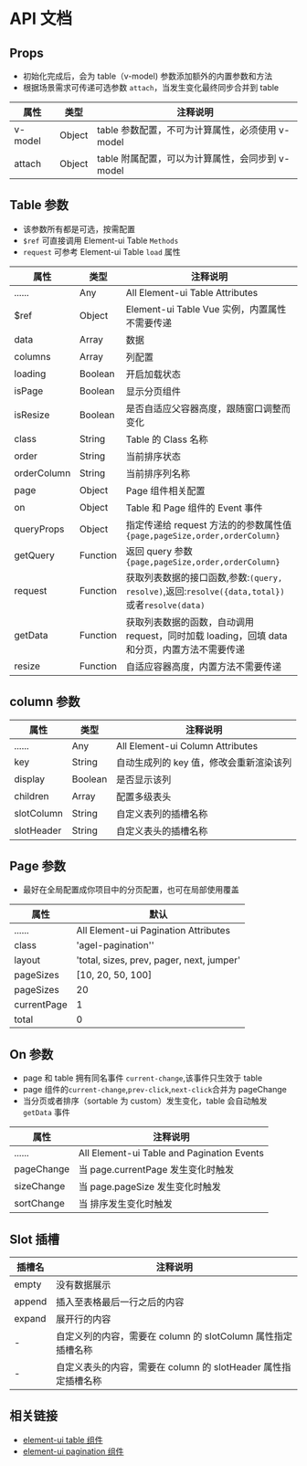 # API 文档

## Props

- 初始化完成后，会为 table（v-model) 参数添加额外的内置参数和方法
- 根据场景需求可传递可选参数 `attach`，当发生变化最终同步合并到 table

| 属性    | 类型   | 注释说明                                         |
| ------- | ------ | ------------------------------------------------ |
| v-model | Object | table 参数配置，不可为计算属性，必须使用 v-model |
| attach  | Object | table 附属配置，可以为计算属性，会同步到 v-model |

## Table 参数

- 该参数所有都是可选，按需配置
- `$ref` 可直接调用 Element-ui Table `Methods`
- `request` 可参考 Element-ui Table `load` 属性

| 属性        | 类型     | 注释说明                                                                                       |
| ----------- | -------- | ---------------------------------------------------------------------------------------------- |
| ......      | Any      | All Element-ui Table Attributes                                                                |
| \$ref       | Object   | Element-ui Table Vue 实例，内置属性不需要传递                                                  |
| data        | Array    | 数据                                                                                           |
| columns     | Array    | 列配置                                                                                         |
| loading     | Boolean  | 开启加载状态                                                                                   |
| isPage      | Boolean  | 显示分页组件                                                                                   |
| isResize    | Boolean  | 是否自适应父容器高度，跟随窗口调整而变化                                                       |
| class       | String   | Table 的 Class 名称                                                                            |
| order       | String   | 当前排序状态                                                                                   |
| orderColumn | String   | 当前排序列名称                                                                                 |
| page        | Object   | Page 组件相关配置                                                                              |
| on          | Object   | Table 和 Page 组件的 Event 事件                                                                |
| queryProps  | Object   | 指定传递给 request 方法的的参数属性值 `{page,pageSize,order,orderColumn}`                      |
| getQuery    | Function | 返回 query 参数 `{page,pageSize,order,orderColumn}`                                            |
| request     | Function | 获取列表数据的接口函数,参数:`(query, resolve)`,返回:`resolve({data,total})`或者`resolve(data)` |
| getData     | Function | 获取列表数据的函数，自动调用 request，同时加载 loading，回填 data 和分页，内置方法不需要传递   |
| resize      | Function | 自适应容器高度，内置方法不需要传递                                                             |

## column 参数

| 属性       | 类型    | 注释说明                                |
| ---------- | ------- | --------------------------------------- |
| ......     | Any     | All Element-ui Column Attributes        |
| key        | String  | 自动生成列的 key 值，修改会重新渲染该列 |
| display    | Boolean | 是否显示该列                            |
| children   | Array   | 配置多级表头                            |
| slotColumn | String  | 自定义表列的插槽名称                    |
| slotHeader | String  | 自定义表头的插槽名称                    |

## Page 参数

- 最好在全局配置成你项目中的分页配置，也可在局部使用覆盖

| 属性        | 默认                                      |
| ----------- | ----------------------------------------- |
| ......      | All Element-ui Pagination Attributes      |
| class       | 'agel-pagination''                        |
| layout      | 'total, sizes, prev, pager, next, jumper' |
| pageSizes   | [10, 20, 50, 100]                         |
| pageSizes   | 20                                        |
| currentPage | 1                                         |
| total       | 0                                         |

## On 参数

- page 和 table 拥有同名事件 `current-change`,该事件只生效于 table
- page 组件的`current-change`,`prev-click`,`next-click`合并为 pageChange
- 当分页或者排序（sortable 为 custom）发生变化，table 会自动触发 `getData` 事件

| 属性       | 注释说明                                   |
| ---------- | ------------------------------------------ |
| ......     | All Element-ui Table and Pagination Events |
| pageChange | 当 page.currentPage 发生变化时触发         |
| sizeChange | 当 page.pageSize 发生变化时触发            |
| sortChange | 当 排序发生变化时触发                      |

## Slot 插槽

| 插槽名 | 注释说明                                                       |
| ------ | -------------------------------------------------------------- |
| empty  | 没有数据展示                                                   |
| append | 插入至表格最后一行之后的内容                                   |
| expand | 展开行的内容                                                   |
| -      | 自定义列的内容，需要在 column 的 slotColumn 属性指定插槽名称   |
| -      | 自定义表头的内容，需要在 column 的 slotHeader 属性指定插槽名称 |

## 相关链接

- [element-ui table 组件](https://element.eleme.cn/#/zh-CN/component/table)
- [element-ui pagination 组件](https://element.eleme.cn/#/zh-CN/component/pagination)
